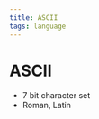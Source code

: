 ```yaml
---
title: ASCII
tags: language
---
```


# ASCII
- 7 bit character set
- Roman, Latin


















































